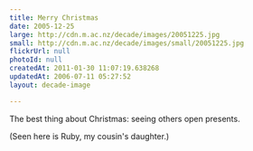 ```yaml
---
title: Merry Christmas
date: 2005-12-25
large: http://cdn.m.ac.nz/decade/images/20051225.jpg
small: http://cdn.m.ac.nz/decade/images/small/20051225.jpg
flickrUrl: null
photoId: null
createdAt: 2011-01-30 11:07:19.638268
updatedAt: 2006-07-11 05:27:52
layout: decade-image

---
```

The best thing about Christmas: seeing others open presents.

(Seen here is Ruby, my cousin's daughter.)
